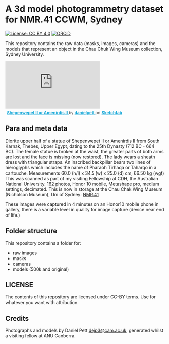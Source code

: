 # A 3d model photogrammetry dataset for NMR.41 CCWM, Sydney

[![License: CC BY 4.0](https://img.shields.io/badge/License-CC%20BY%204.0-lightgrey.svg)](http://creativecommons.org/licenses/by-sa/4.0/)
[![ORCiD](https://img.shields.io/badge/ORCiD-0000--0002--0246--2335-green.svg)](http://orcid.org/0000-0002-0246-2335)

This repository contains the raw data (masks, images, cameras) and the models that 
represent an object in the Chau Chuk Wing Museum collection, Sydney University. 

<div class="sketchfab-embed-wrapper"> <iframe title="Shepenwepet II or Amenirdis II" frameborder="0" allowfullscreen mozallowfullscreen="true" webkitallowfullscreen="true" allow="autoplay; fullscreen; xr-spatial-tracking" xr-spatial-tracking execution-while-out-of-viewport execution-while-not-rendered web-share src="https://sketchfab.com/models/57b0d81190694dc18c725cf2260ad4f1/embed"> </iframe> <p style="font-size: 13px; font-weight: normal; margin: 5px; color: #4A4A4A;"> <a href="https://sketchfab.com/3d-models/shepenwepet-ii-or-amenirdis-ii-57b0d81190694dc18c725cf2260ad4f1?utm_medium=embed&utm_campaign=share-popup&utm_content=57b0d81190694dc18c725cf2260ad4f1" target="_blank" rel="nofollow" style="font-weight: bold; color: #1CAAD9;"> Shepenwepet II or Amenirdis II </a> by <a href="https://sketchfab.com/danielpett?utm_medium=embed&utm_campaign=share-popup&utm_content=57b0d81190694dc18c725cf2260ad4f1" target="_blank" rel="nofollow" style="font-weight: bold; color: #1CAAD9;"> danielpett </a> on <a href="https://sketchfab.com?utm_medium=embed&utm_campaign=share-popup&utm_content=57b0d81190694dc18c725cf2260ad4f1" target="_blank" rel="nofollow" style="font-weight: bold; color: #1CAAD9;">Sketchfab</a></p></div>

## Para and meta data

Diorite upper half of a statue of Shepenwepet II or Amenirdis II from South Karnak, Thebes, Upper Egypt, dating to the 25th Dynasty (712 BC - 664 BC). The female statue is broken at the waist, the greater parts of both arms are lost and the face is missing (now restored). The lady wears a sheath dress with triangular straps. An inscribed backpillar bears two lines of hieroglyphs which includes the name of Pharaoh Tirhaqa or Taharqo in a cartouche.
Measurements 60.0 (h/l) x 34.5 (w) x 25.0 (d) cm; 66.50 kg (wgt)
This was scanned as part of my visiting Fellowship at CDH, the Australian National University. 162 photos, Honor 10 mobile, Metashape pro, medium settings, decimated. This is now in storage at the Chau Chak Wing Museum (Nicholson Museum), Uni of Sydney: [NMR.41](https://sydney.edu.au/museums/collections_search/?record=ecatalogue.38715)

These images were captured in 4 minutes on an Honor10 mobile phone in gallery, there is a variable level in quality for image capture (device near end of life.) 

## Folder structure

This repository contains a folder for:

* raw images
* masks
* cameras
* models (500k and original)

## LICENSE

The contents of this repository are licensed under CC-BY terms. Use for whatever you 
want with attribution. 

## Credits

Photographs and models by Daniel Pett <dejp3@cam.ac.uk>, generated whilst a visiting fellow 
at ANU Canberra. 
